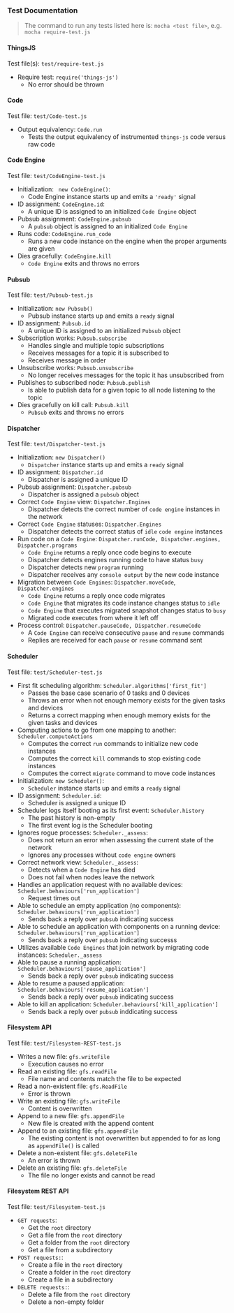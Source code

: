 ### Test Documentation

> The command to run any tests listed here is:
> ```mocha <test file>```, e.g. ```mocha require-test.js```

####  ThingsJS
Test file(s): ```test/require-test.js```
* Require test: ```require('things-js')```
	* No error should be thrown
#### Code
Test file: ```test/Code-test.js```
* Output equivalency: ```Code.run```
	* Tests the output equivalency of instrumented ```things-js``` code versus raw code

#### Code Engine
Test file: ```test/CodeEngine-test.js```
* Initialization: ``` new CodeEngine()```:
	* Code Engine instance starts up and emits a ```'ready'``` signal
* ID assignment: ```CodeEngine.id```:
	* A unique ID is assigned to an initialized ```Code Engine``` object
* Pubsub assignment: ```CodeEngine.pubsub```
	* A ```pubsub``` object is assigned to an initialized ```Code Engine```
* Runs code: ```CodeEngine.run_code```
	* Runs a new code instance on the engine when the proper arguments are given
* Dies gracefully: ```CodeEngine.kill```
	* ```Code Engine``` exits and throws no errors
#### Pubsub
Test file: ```test/Pubsub-test.js```
* Initialization: ```new Pubsub()```
	* Pubsub instance starts up and emits a ```ready``` signal
* ID assignment: ```Pubsub.id```
	* A unique ID is assigned to an initialized ```Pubsub``` object 
* Subscription works: ```Pubsub.subscribe```
	* Handles single and multiple topic subscriptions
	* Receives messages for a topic it is subscribed to
	* Receives message in order
* Unsubscribe works: ```Pubsub.unsubscribe```
	* No longer receives messages for the topic it has unsubscribed from
* Publishes to subscribed node: ```Pubsub.publish```
	* Is able to publish data for a given topic to all node listening to the topic
* Dies gracefully on kill call: ```Pubsub.kill```
	* ```Pubsub``` exits and throws no errors
	
#### Dispatcher
Test file: ```test/Dispatcher-test.js```
* Initialization: ```new Dispatcher()```
	* ```Dispatcher``` instance starts up and emits a ```ready``` signal
* ID assignment: ```Dispatcher.id```
	* Dispatcher is assigned a unique ID
* Pubsub assignment: ```Dispatcher.pubsub```
	* Dispatcher is assigned a ```pubsub``` object
* Correct ```Code Engine``` view: ```Dispatcher.Engines```
	* Dispatcher detects the correct number of ```code engine``` instances in the network
* Correct ```Code Engine``` statuses: ```Dispatcher.Engines```
	* Dispatcher detects the correct status of ```idle``` ```code engine``` instances
* Run code on a ```Code Engine```: ```Dispatcher.runCode, Dispatcher.engines, Dispatcher.programs```
	* ```Code Engine``` returns a reply once code begins to execute
	* Dispatcher detects engines running code to have status ```busy```
	* Dispatcher detects new ```program``` running
	* Dispatcher receives any ```console output``` by the new code instance
* Migration between ```Code Engines```: ```Dispatcher.moveCode```, ```Dispatcher.engines```
	* ```Code Engine``` returns a reply once code migrates
	* ```Code Engine``` that migrates its code instance changes status to ```idle``` 
	* ```Code Engine``` that executes migrated snapshot changes status to ```busy```
	* Migrated code executes from where it left off
* Process control: ```Dispatcher.pauseCode, Dispatcher.resumeCode```
	* A ```Code Engine``` can receive consecutive ```pause``` and ```resume``` commands
	* Replies are received for each ```pause``` or ```resume``` command sent

#### Scheduler
Test file: ```test/Scheduler-test.js```
* First fit scheduling algorithm: ```Scheduler.algorithms['first_fit']```
	* Passes the base case scenario of 0 tasks and 0 devices
	* Throws an error when not enough memory exists for the given tasks and devices
	* Returns a correct mapping when enough memory exists for the given tasks and devices
* Computing actions to go from one mapping to another: ```Scheduler.computeActions```
	* Computes the correct ```run``` commands to initialize new code instances
	* Computes the correct ``kill`` commands to stop existing code instances
	* Computes the correct ``migrate`` command to move code instances
* Initialization: ```new Scheduler()```:
	* ```Scheduler``` instance starts up and emits a ```ready``` signal
* ID assignment: ```Scheduler.id```:
	* Scheduler is assigned a unique ID
* Scheduler logs itself booting as its first event: ```Scheduler.history```
	* The past history is non-empty
	* The first event log is the Scheduler booting
* Ignores rogue processes: ```Scheduler._assess```:
	* Does not return an error when assessing the current state of the network 
	* Ignores any processes without ```code engine``` owners
* Correct network view: ```Scheduler._assess```:
	* Detects when a ```Code Engine``` has died
	* Does not fail when nodes leave the network
* Handles an application request with no available devices: ```Scheduler.behaviours['run_application']```
	* Request times out
* Able to schedule an empty application (no components): ```Scheduler.behaviours['run_application']```
	* Sends back a reply over ```pubsub``` indicating success
* Able to schedule an application with components on a running device: ```Scheduler.behaviours['run_application']```
	* Sends back a reply over ```pubsub``` indicating successs
* Utilizes available ```Code Engines``` that join network by migrating code instances: ```Scheduler._assess```
* Able to pause a running application: ```Scheduler.behaviours['pause_application']```
    * Sends back a reply over ```pubsub``` indicating success
* Able to resume a paused application: ```Scheduler.behaviours['resume_application']```
    * Sends back a reply over ```pubsub``` indicating success
* Able to kill an application: ```Scheduler.behaviours['kill_application']```
    * Sends back a reply over ```pubsub``` inddicating success


#### Filesystem API
Test file: ```test/Filesystem-REST-test.js```
* Writes a new file: ```gfs.writeFile```
	* Execution causes no error
* Read an existing file: ```gfs.readFile```
	* File name and contents match the file to be expected
* Read a non-existent file: ```gfs.ReadFile```
	* Error is thrown
* Write an existing file: ```gfs.writeFile```
	* Content is overwritten 
* Append to a new file:  ```gfs.appendFile```
	* New file is created with the append content
* Append to an existing file: ```gfs.appendFile```
	* The existing content is not overwritten but appended to for as long as ```appendFile()``` is called
* Delete a non-existent file: ```gfs.deleteFile```
	* An error is thrown
* Delete an existing file: ```gfs.deleteFile```
	* The file no longer exists and cannot be read
	
#### Filesystem REST API
Test file: ```test/Filesystem-test.js```
* ```GET requests```:
	* Get the ```root``` directory
	* Get a file from the ```root``` directory
	* Get a folder from the ```root``` directory
	* Get a file from a subdirectory
* ```POST requests:```:
	* Create a file in the ```root``` directory
	* Create a folder in the ```root``` directory
	* Create a file in a subdirectory
* ```DELETE requests:```:
	* Delete a file from the ```root``` directory
	* Delete a non-empty folder
